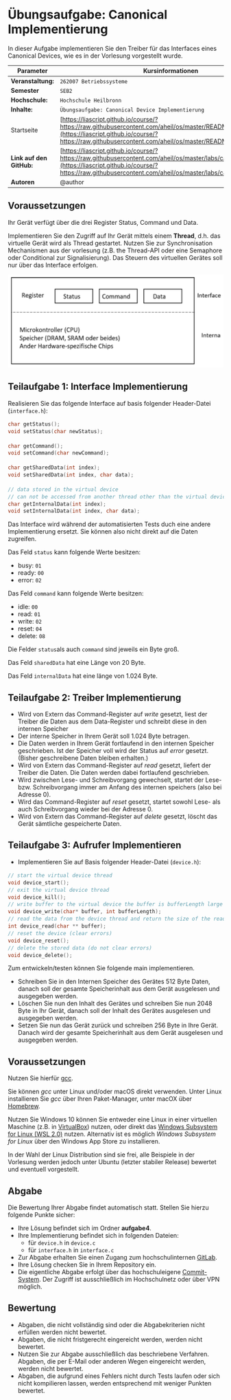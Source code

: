 # Übungsaufgabe: Canonical Implementierung

In dieser Aufgabe implementieren Sie den Treiber für das Interfaces eines Canonical Devices, wie es in der Vorlesung vorgestellt wurde. 

<!-- data-type="none" -->
| Parameter | Kursinformationen |
| --- | --- |
| **Veranstaltung:** | `262007 Betriebssysteme`|
| **Semester** | `SEB2` |
| **Hochschule:** | `Hochschule Heilbronn` |
| **Inhalte:** | `Übungsaufgabe: Canonical Device Implementierung` |
| Startseite | [https://liascript.github.io/course/?https://raw.githubusercontent.com/aheil/os/master/README.md#1](https://liascript.github.io/course/?https://raw.githubusercontent.com/aheil/os/master/README.md#1) | 
| **Link auf den GitHub:** | [https://liascript.github.io/course/?https://raw.githubusercontent.com/aheil/os/master/labs/canonical_device.md](https://liascript.github.io/course/?https://raw.githubusercontent.com/aheil/os/master/labs/canonical_device.md) |
| **Autoren** | @author |

## Voraussetzungen

Ihr Gerät verfügt über die drei Register Status, Command und Data. 

Implementieren Sie den Zugriff auf Ihr Gerät mittels einem __Thread__, d.h. das virtuelle Gerät wird als Thread gestartet. Nutzen Sie zur Synchronisation Mechanismen aus der vorlesung (z.B. the Thread-API oder eine Semaphore oder Conditional zur Signalisierung). Das Steuern des virtuellen Gerätes soll nur über das Interface erfolgen.

![](../img/canonical_device.png)

## Teilaufgabe 1: Interface Implementierung

Realisieren Sie das folgende Interface auf basis folgender Header-Datei (`interface.h`): 

```c
char getStatus();
void setStatus(char newStatus);

char getCommand();
void setCommand(char newCommand);

char getSharedData(int index);
void setSharedData(int index, char data);

// data stored in the virtual device
// can not be accessed from another thread other than the virtual device
char getInternalData(int index);
void setInternalData(int index, char data);
```

Das Interface wird während der automatisierten Tests duch eine andere Implementierung ersetzt. Sie können also nicht direkt auf die Daten zugreifen.

Das Feld `status` kann folgende Werte besitzen:

- busy: `01`
- ready: `00`
- error: `02`

Das Feld `command` kann folgende Werte besitzen: 

- idle: `00`
- read: `01`
- write: `02`
- reset: `04`
- delete: `08`

Die Felder `status`als auch `command` sind jeweils ein Byte groß. 

Das Feld `sharedData` hat eine Länge von 20 Byte. 

Das Feld `internalData` hat eine länge von 1.024 Byte.

## Teilaufgabe 2: Treiber Implementierung 

- Wird von Extern das Command-Register auf *write* gesetzt, liest der Treiber die Daten aus dem Data-Register und schreibt diese in den internen Speicher 
- Der interne Speicher in Ihrem Gerät soll 1.024 Byte betragen. 
- Die Daten werden in Ihrem Gerät fortlaufend in den internen Speicher geschrieben. Ist der Speicher voll wird der Status auf *error* gesetzt. (Bisher geschreibene Daten bleiben erhalten.)
- Wird von Extern das Command-Register auf *read* gesetzt, liefert der Treiber die Daten. Die Daten werden dabei fortlaufend geschrieben. 
- Wird zwischen Lese- und Schreibvorgang gewechselt, startet der Lese- bzw. Schreibvorgang immer am Anfang des internen speichers (also bei Adresse 0). 
- Wird das Command-Register auf *reset* gesetzt, startet sowohl Lese- als auch Schreibvorgang wieder bei der Adresse 0. 
- Wird von Extern das Command-Register auf *delete* gesetzt, löscht das Gerät sämtliche gespeicherte Daten.

## Teilaufgabe 3: Aufrufer Implementieren 

- Implementieren Sie auf Basis folgender Header-Datei (`device.h`):

```c
// start the virtual device thread
void device_start();
// exit the virtual device thread
void device_kill();
// write buffer to the virtual device the buffer is bufferLength large
void device_write(char* buffer, int bufferLength);
// read the data from the device thread and return the size of the read data
int device_read(char ** buffer);
// reset the device (clear errors)
void device_reset();
// delete the stored data (do not clear errors)
void device_delete();
```

Zum entwickeln/testen können Sie folgende main implementieren. 

- Schreiben Sie in den Internen Speicher des Gerätes 512 Byte Daten, danach soll der gesamte Speicherinhalt aus dem Gerät ausgelesen und ausgegeben werden.
- Löschen Sie nun den Inhalt des Gerätes und schreiben Sie nun 2048 Byte in Ihr Gerät, danach soll der Inhalt des Gerätes ausgelesen und ausgegeben werden.
- Setzen Sie nun das Gerät zurück und schreiben 256 Byte in Ihre Gerät. Danach wird der gesamte Speicherinhalt aus dem Gerät ausgelesen und ausgegeben werden.


## Voraussetzungen

Nutzen Sie hierfür [gcc](https://gcc.gnu.org/).

Sie können *gcc* unter Linux und/oder macOS direkt verwenden. Unter Linux installieren Sie *gcc* über Ihren Paket-Manager, unter macOX über [Homebrew](https://brew.sh/).

Nutzen Sie Windows 10 können Sie entweder eine Linux in einer virtuellen Maschine (z.B. in [VirtualBox](https://www.virtualbox.org/)) nutzen, oder direkt das [Windows Subsystem for Linux (WSL 2.0)](https://docs.microsoft.com/en-us/windows/wsl/install-win10) nutzen. Alternativ ist es möglich *Windows Subsystem for Linux* über den Windows App Store zu installieren.

In der Wahl der Linux Distribution sind sie frei, alle Beispiele in der Vorlesung werden jedoch unter Ubuntu (letzter stabiler Release) bewertet und eventuell vorgestellt. 

## Abgabe

Die Bewertung Ihrer Abgabe findet automatisch statt. Stellen Sie hierzu folgende Punkte sicher:

* Ihre Lösung befindet sich im Ordner **aufgabe4**.
* Ihre Implementierung befindet sich in folgenden Dateien:
  * für `device.h` in `device.c`
  * für `interface.h` in `interface.c`
* Zur Abgabe erhalten Sie einen Zugang zum hochschulinternen [GitLab](https://git.it.hs-heilbronn.de/).
* Ihre Lösung checken Sie in Ihrem Repository ein.
* Die eigentliche Abgabe erfolgt über das hochschuleigene [Commit-System](https://commit.it.hs-heilbronn.de/). Der Zugriff ist ausschließlich im Hochschulnetz oder über VPN möglich. 

## Bewertung

* Abgaben, die nicht vollständig sind oder die Abgabekriterien nicht erfüllen werden nicht bewertet. 
* Abgaben, die nicht fristgerecht eingereicht werden, werden nicht bewertet. 
* Nutzen Sie zur Abgabe ausschließlich das beschriebene Verfahren. Abgaben, die per E-Mail oder anderen Wegen eingereicht werden, werden nicht bewertet. 
* Abgaben, die aufgrund eines Fehlers nicht durch Tests laufen oder sich nicht kompilieren lassen, werden entsprechend mit weniger Punkten bewertet.
